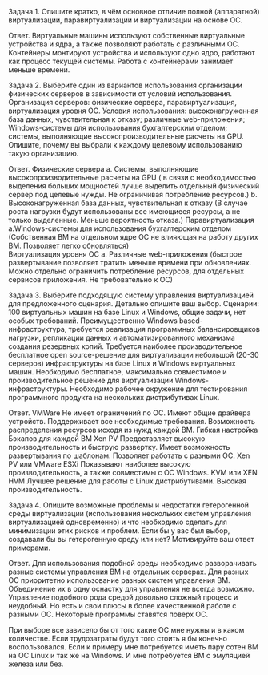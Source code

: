 Задача 1.
Опишите кратко, в чём основное отличие полной (аппаратной) виртуализации, паравиртуализации и виртуализации на основе ОС.

Ответ.
Виртуальные машины используют собственные виртуальные устройства и ядра, а также позволяют работать с различными ОС. Контейнеры монтируют устройства и используют одно ядро, работают как процесс текущей системы. Работа с контейнерами занимает меньше времени.

Задача 2.
Выберите один из вариантов использования организации физических серверов в зависимости от условий использования.
Организация серверов:
физические сервера,
паравиртуализация,
виртуализация уровня ОС.
Условия использования:
высоконагруженная база данных, чувствительная к отказу;
различные web-приложения;
Windows-системы для использования бухгалтерским отделом;
системы, выполняющие высокопроизводительные расчеты на GPU.
Опишите, почему вы выбрали к каждому целевому использованию такую организацию.

Ответ.
Физические сервера 
a. Системы, выполняющие высокопроизводительные расчеты на GPU ( в связи с необходимостью выделения больших мощностей лучше выделить отдельный физический сервер под целевые нужды. Не ограничивая потребление ресурсов.)
b. Высоконагруженная база данных, чувствительная к отказу (В случае роста нагрузки будут использованы все имеющиеся ресурсы, а не только выделенные. Меньше вероятность отказа.) 
Паравиртуализация
a.Windows-системы для использования бухгалтерским отделом (Собственная ВМ на отдельном ядре ОС не влияющая на работу других ВМ. Позволяет легко обновляться)  
Виртуализация уровня ОС
a. Различные web-приложения (быстрое развертывание позволяет тратить меньше времени при обновлениях. Можно отдельно ограничить потребление ресурсов, для отдельных сервисов приложения. Не требовательно к ОС) 

Задача 3.
Выберите подходящую систему управления виртуализацией для предложенного сценария. Детально опишите ваш выбор.
Сценарии:
100 виртуальных машин на базе Linux и Windows, общие задачи, нет особых требований. Преимущественно Windows based-инфраструктура, требуется реализация программных балансировщиков нагрузки, репликации данных и автоматизированного механизма создания резервных копий.
Требуется наиболее производительное бесплатное open source-решение для виртуализации небольшой (20-30 серверов) инфраструктуры на базе Linux и Windows виртуальных машин.
Необходимо бесплатное, максимально совместимое и производительное решение для виртуализации Windows-инфраструктуры.
Необходимо рабочее окружение для тестирования программного продукта на нескольких дистрибутивах Linux.

Ответ.
VMWare
Не имеет ограничений по ОС. Имеют общие драйвера устройств.  Поддерживает все необходимые требования. Возможность распределения ресурсов исходя из нужд каждой ВМ.  Гибкая настройка Бэкапов для каждой ВМ
Xen PV
Предоставляет высокую производительность и быструю развертку. Имеет возможность развертывания по шаблонам. Позволяет работать с разными ОС.
Xen PV или VMware ESXi
Показывают наиболее высокую производительность, а также совместимы с ОС Windows.
KVM или XEN HVM
Лучшее решение для работы с Linux дистрибутивами.  Высокая производительность.

Задача 4.
Опишите возможные проблемы и недостатки гетерогенной среды виртуализации (использования нескольких систем управления виртуализацией одновременно) и что необходимо сделать для минимизации этих рисков и проблем. Если бы у вас был выбор, создавали бы вы гетерогенную среду или нет? Мотивируйте ваш ответ примерами.

Ответ.
Для использования подобной среды необходимо разворачивать разные системы управления ВМ на отдельных серверах. Для разных ОС приоритетно использование разных систем управления ВМ. Объединение их в одну оснастку для управления не всегда возможно. Управление подобного рода средой довольно сложный процесс и неудобный. Но есть и свои плюсы в более качественной работе с разными ОС. Некоторые программы ставятся поверх ОС.

При выборе все зависело бы от того какие ОС мне нужны и в каком количестве. Если трудозатраты будут того стоить я бы конечно воспользовался. Если к примеру мне потребуется иметь пару сотен ВМ на ОС Linux  и так же на Windows. И мне потребуется ВМ с эмуляцией железа или без. 

